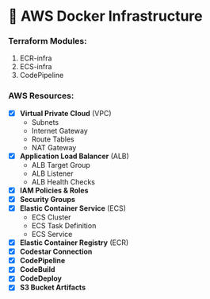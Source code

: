# 🚜 AWS Docker Infrastructure

### Terraform Modules:
1. ECR-infra
2. ECS-infra
3. CodePipeline

### AWS Resources:
- [x] **Virtual Private Cloud** (VPC)
    - Subnets
    - Internet Gateway
    - Route Tables
    - NAT Gateway
- [x] **Application Load Balancer** (ALB)
    - ALB Target Group
    - ALB Listener
    - ALB Health Checks
- [x] **IAM Policies & Roles**
- [x] **Security Groups**
- [x] **Elastic Container Service** (ECS)
    - ECS Cluster
    - ECS Task Definition
    - ECS Service
- [x] **Elastic Container Registry** (ECR)
- [x] **Codestar Connection**
- [x] **CodePipeline**
- [x] **CodeBuild**
- [x] **CodeDeploy**
- [X] **S3 Bucket Artifacts**
